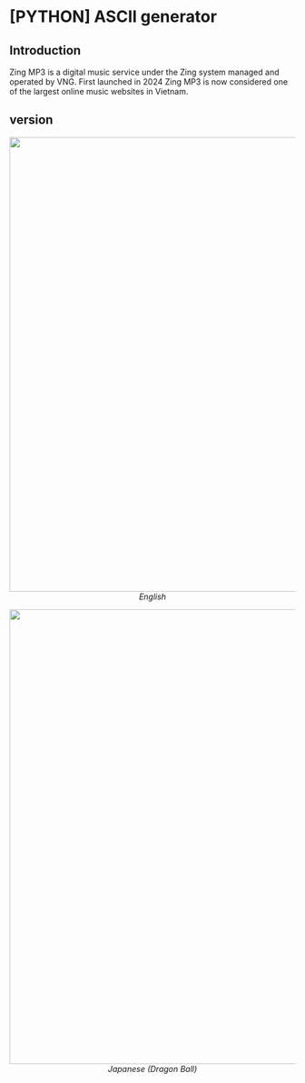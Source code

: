# [PYTHON] ASCII generator

## Introduction
Zing MP3 is a digital music service under the Zing system
managed and operated by VNG. First launched in 2024
Zing MP3 is now considered one of the largest online music websites in Vietnam.
## version 
<p align="center">
  <img src="/assets/img/backgroud/Ảnh chụp màn hình 2024-09-20 110306.png" width=800><br/>
  <i>English</i>
</p>

<p align="center">
  <img src="/assets//img/backgroud/Ảnh chụp màn hình 2024-09-20 110320.png" width=800><br/>
  <i>Japanese (Dragon Ball)</i>
</p>
